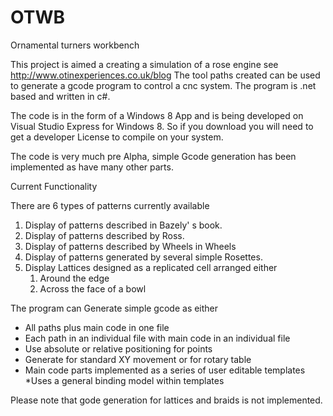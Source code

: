 OTWB
====

Ornamental turners workbench

This project is aimed a creating a simulation of a rose engine see http://www.otinexperiences.co.uk/blog
The tool paths created can be used to generate a gcode program to control a cnc system.
The program is .net based and written in c#.

The code is in the form of a Windows 8 App and is being developed on Visual Studio Express for Windows 8. 
So if you download you will need to get a developer License to compile on your system.

The code is very much pre Alpha, simple Gcode generation has been implemented as have many other parts.

Current Functionality  

There are 6 types of patterns currently available

1. Display of patterns described in Bazely' s book.
2. Display of patterns described by Ross.
3. Display of patterns described by Wheels in Wheels
4. Display of patterns generated by several simple Rosettes.
5. Display Lattices designed as a replicated cell arranged either
	1. Around the edge 
	2. Across the face 
of a bowl

The program can Generate simple gcode as either

* All paths plus main code in one file
* Each path in an individual file with main code in an individual file
* Use absolute or relative positioning for points
* Generate for standard XY movement or for rotary table
* Main code parts implemented as a series of user editable templates
*Uses a general binding model within templates

Please note that gode generation for lattices and braids is not implemented.
    
